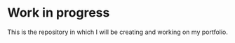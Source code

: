 <h1>Work in progress</h1>

<p>This is the repository in which I will be creating and working on my portfolio.</p>